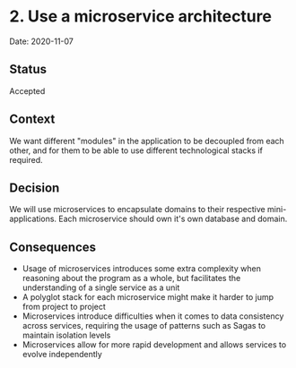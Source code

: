 # 2. Use a microservice architecture

Date: 2020-11-07

## Status

Accepted

## Context

We want different "modules" in the application to be decoupled from each other, and for them to be able to use different technological stacks if required.

## Decision

We will use microservices to encapsulate domains to their respective mini-applications. Each microservice should own it's own database and domain.


## Consequences

- Usage of microservices introduces some extra complexity when reasoning about the program as a whole, but facilitates the understanding of a single service as a unit
- A polyglot stack for each microservice might make it harder to jump from project to project
- Microservices introduce difficulties when it comes to data consistency across services, requiring the usage of patterns such as Sagas to maintain isolation levels
- Microservices allow for more rapid development and allows services to evolve independently
